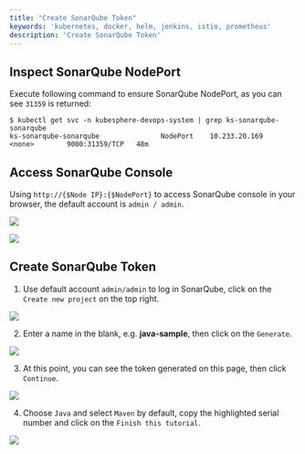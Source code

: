 ```yaml
---
title: "Create SonarQube Token"
keywords: 'kubernetes, docker, helm, jenkins, istio, prometheus'
description: 'Create SonarQube Token'
---
```


## Inspect SonarQube NodePort

Execute following command to ensure SonarQube NodePort, as you can see `31359` is returned:

```
$ kubectl get svc -n kubesphere-devops-system | grep ks-sonarqube-sonarqube
ks-sonarqube-sonarqube               NodePort    10.233.20.169   <none>        9000:31359/TCP   48m
```

## Access SonarQube Console

Using `http://{$Node IP}:{$NodePort}` to access SonarQube console in your browser, the default account is `admin / admin`.

![](https://pek3b.qingstor.com/kubesphere-docs/png/20200107003216.png)

![](https://pek3b.qingstor.com/kubesphere-docs/png/20200107003240.png)

## Create SonarQube Token

1. Use default account `admin/admin` to log in SonarQube, click on the `Create new project` on the top right.

![](https://pek3b.qingstor.com/kubesphere-docs/png/20200213225325.png)

2. Enter a name in the blank, e.g. **java-sample**, then click on the `Generate`.

![](https://pek3b.qingstor.com/kubesphere-docs/png/20200213230427.png)

3. At this point, you can see the token generated on this page, then click `Continue`.

![](https://pek3b.qingstor.com/kubesphere-docs/png/20200213231314.png)

4. Choose `Java` and select `Maven` by default, copy the highlighted serial number and click on the `Finish this tutorial`.

![](https://pek3b.qingstor.com/kubesphere-docs/png/20200213231633.png)
